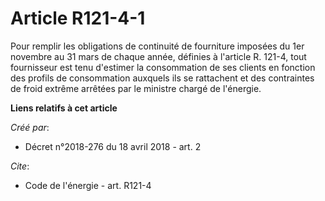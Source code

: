 # Article R121-4-1

Pour remplir les obligations de continuité de fourniture imposées du 1er novembre au 31 mars de chaque année, définies à
l'article R. 121-4, tout fournisseur est tenu d'estimer la consommation de ses clients en fonction des profils de
consommation auxquels ils se rattachent et des contraintes de froid extrême arrêtées par le ministre chargé de l'énergie.

**Liens relatifs à cet article**

_Créé par_:

  - Décret n°2018-276 du 18 avril 2018 - art. 2

_Cite_:

  - Code de l'énergie - art. R121-4
